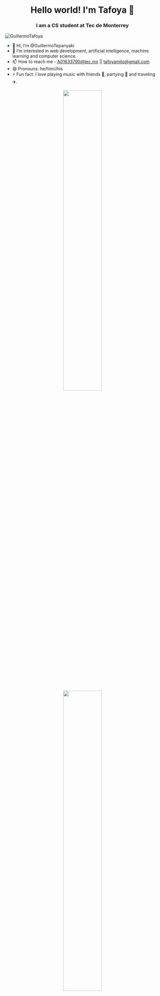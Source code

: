 <h1 align="center">Hello world! I'm Tafoya 🎹 </h1>
<h3 align="center">I am a CS student at Tec de Monterrey</h3>
<p align="left"> <img src="https://komarev.com/ghpvc/?username=GuillermoTafoya&label=Profile%20views&color=A41034&style=for-the-badge" alt="GuillermoTafoya" /> 
  
- 👋 Hi, I’m @GuillermoTepanyaki
- 👀 I’m interested in web development, artificial intelligence, machine learning and computer science.
- 📫 How to reach me - A01633790@tec.mx || tafoyamilo@gmail.com
- 😄 Pronouns: he/him//his
- ⚡ Fun fact: I love playing music with friends 🎹, partying 🎉 and traveling ✈️. 


<div align="center">
    <img src = "https://github-readme-streak-stats.herokuapp.com?user=GuillermoTafoya&theme=tokyonight&show_icons=true" width="50%" >
    <img src = "https://github-readme-stats.vercel.app/api?username=GuillermoTafoya&count_private=true&show_icons=true&theme=tokyonight" width="50%" >
    <img src = "https://github-readme-stats.vercel.app/api/top-langs/?username=GuillermoTafoya&theme=tokyonight&langs_count=10&layout=compact" width="50%" >
    <a href="https://github.com/ryo-ma/github-profile-trophy"><img src="https://github-profile-trophy.vercel.app/?username=GuillermoTafoya&theme=dark_lover" width="100%" alt="GuillermoTafoya" />
 </div>
